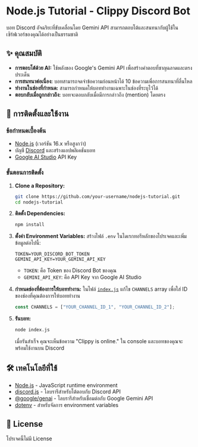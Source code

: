 # Node.js Tutorial - Clippy Discord Bot

บอท Discord อัจฉริยะที่ขับเคลื่อนโดย Gemini API สามารถตอบโต้และสนทนากับผู้ใช้ในเซิร์ฟเวอร์ของคุณได้อย่างเป็นธรรมชาติ

## ✨ คุณสมบัติ

- **การตอบโต้ด้วย AI:** ใช้พลังของ Google's Gemini API เพื่อสร้างคำตอบที่ชาญฉลาดและตรงประเด็น
- **การสนทนาต่อเนื่อง:** บอทสามารถจดจำข้อความก่อนหน้าได้ 10 ข้อความเพื่อการสนทนาที่ลื่นไหล
- **ทำงานในช่องที่กำหนด:** สามารถกำหนดให้บอททำงานเฉพาะในช่องที่ระบุไว้ได้
- **ตอบกลับเมื่อถูกกล่าวถึง:** บอทจะตอบกลับเมื่อมีการกล่าวถึง (mention) โดยตรง

## 🚀 การติดตั้งและใช้งาน

### ข้อกำหนดเบื้องต้น

- [Node.js](https://nodejs.org/) (เวอร์ชัน 16.x หรือสูงกว่า)
- บัญชี [Discord](https://discord.com/) และสร้างแอปพลิเคชันบอท
- [Google AI Studio](https://aistudio.google.com/) API Key

### ขั้นตอนการติดตั้ง

1.  **Clone a Repository:**

    ```bash
    git clone https://github.com/your-username/nodejs-tutorial.git
    cd nodejs-tutorial
    ```

2.  **ติดตั้ง Dependencies:**

    ```bash
    npm install
    ```

3.  **ตั้งค่า Environment Variables:**
    สร้างไฟล์ `.env` ในไดเรกทอรีหลักของโปรเจคและเพิ่มข้อมูลต่อไปนี้:

    ```env
    TOKEN=YOUR_DISCORD_BOT_TOKEN
    GEMINI_API_KEY=YOUR_GEMINI_API_KEY
    ```

    - `TOKEN`: คือ Token ของ Discord Bot ของคุณ
    - `GEMINI_API_KEY`: คือ API Key จาก Google AI Studio

4.  **กำหนดช่องที่ต้องการให้บอททำงาน:**
    ในไฟล์ [`index.js`](index.js:18) แก้ไข `CHANNELS` array เพื่อใส่ ID ของช่องที่คุณต้องการให้บอททำงาน

    ```javascript
    const CHANNELS = ["YOUR_CHANNEL_ID_1", "YOUR_CHANNEL_ID_2"];
    ```

5.  **รันบอท:**

    ```bash
    node index.js
    ```

    เมื่อรันสำเร็จ คุณจะเห็นข้อความ "Clippy is online." ใน console และบอทของคุณจะพร้อมใช้งานบน Discord

## 🛠️ เทคโนโลยีที่ใช้

- [Node.js](https://nodejs.org/) - JavaScript runtime environment
- [discord.js](https://discord.js.org/) - ไลบรารีสำหรับโต้ตอบกับ Discord API
- [@google/genai](https://www.npmjs.com/package/@google/genai) - ไลบรารีสำหรับเชื่อมต่อกับ Google Gemini API
- [dotenv](https://www.npmjs.com/package/dotenv) - สำหรับจัดการ environment variables

## 📄 License

โปรเจคนี้ไม่มี License
